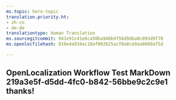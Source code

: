 ```yaml
---
ms.topic: hero-topic
translation.priority.ht:
- zh-cn
- de-de
translationtype: Human Translation
ms.sourcegitcommit: 941e91c41e6ca50ba948b9756d9dba0c093d9f70
ms.openlocfilehash: 010e4a934ac10af002625acf0a0ce9aa0689af5d

---
```

## OpenLocalization Workflow Test MarkDown 219a3e5f-d5dd-4fc0-b842-56bbe9c2c9e1 thanks!



<!--HONumber=Aug16_HO4-->


